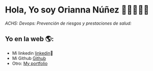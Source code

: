 # Hola, Yo soy Orianna Núñez  👋👨‍💻👩‍💻

*ACHS:*
*Devops:*
*Prevención de riesgos y prestaciones de salud:*


## Yo en la web 🌎:
- Mi linkedin <a href="https://www.linkedin.com/in/oriverhu/">linkedin</a>💼
- Mi Github <a href="https://github.com/oriverhu">Github</a>
- Otro: <a href="https://oriverhu.herokuapp.com/"> My portfolio</a>